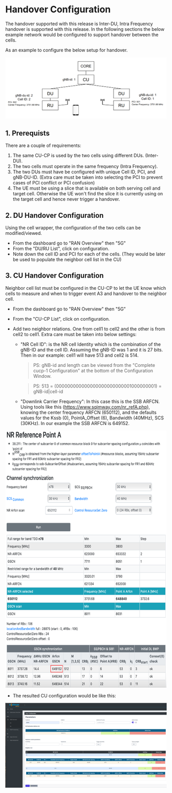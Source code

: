 
# Handover Configuration 

The handover supported with this release is Inter-DU, Intra Frequency handover is supported with this release. In the following sections the below example network would be configured to support handover between the cells.

As an example to configure the below setup for handover.

<p align="center">
  <img src="handover_example.png">
</p>

## 1. Prerequists

There are a couple of requirements:
1. The same CU-CP is used by the two cells using different DUs. (Inter-DU).
2. The two cells must operate in the same frequency (Intra Frequency).
3. The two DUs must have be configured with unique Cell ID, PCI, and gNB-DU-ID. (Extra care must be taken into selecting the PCI to prevent cases of PCI conflict or PCI confusion)
4. The UE must be using a slice that is available on both serving cell and target cell. Otherwise the UE won't find the slice it is currently using on the target cell and hence never trigger a handover.

## 2. DU Handover Configuration

Using the cell wrapper, the configuration of the two cells can be modified/viewed.
- From the dashboard go to "RAN Overview" then "5G"
- From the "DU/RU List", click on configuration.
- Note down the cell ID and PCI for each of the cells. (They would be later be used to populate the neighbor cell list in the CU)

## 3. CU Handover Configuration

Neighbor cell list must be configured in the CU-CP to let the UE know which cells to measure and when to trigger event A3 and handover to the neighbor cell.
- From the dashboard go to "RAN Overview" then "5G"
- From the "CU-CP List", click on configuration.
- Add two neighbor relations. One from cell1 to cell2 and the other is from cell2 to cell1. Extra care must be taken into below settings:

  - "NR Cell ID": is the NR cell Identity which is the combination of the gNB-ID and the cell ID. 
    Assuming the gNB-ID was 1 and it is 27 bits. Then in our example: cell1 will have 513 and cell2 is 514.
    > PS: gNB-id and length can be viewed from the "Complete cucp-1 Configuration" at the bottom of the Configuration Window.

    > PS: 513 = (000000000000000000000000001000000001) = gNB-id|cell-id

  - "Downlink Carrier Frequency": In this case this is the SSB ARFCN. Using tools like this (https://www.sqimway.com/nr_refA.php), knowing the center frequency ARFCN (650112), and the defaults values for the Kssb (0), PointA_Offset (6), Bandwidth (40MHz), SCS (30KHz). In our example the SSB ARFCN is 649152.

<p align="center">
  <img width="600" height="800" src="Freq_ho.png">
</p>

- The resulted CU configuration would be like this:

<p align="center">
  <img src="handover_example_cu_config.png">
</p>